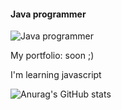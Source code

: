 
#### Java programmer
![Java programmer](https://i.imgur.com/T19Zd5f.png)

My portfolio: soon ;)

I'm learning javascript



![Anurag's GitHub stats](https://github-readme-stats.vercel.app/api?username=ConnectPL&show_icons=true&theme=merko)

